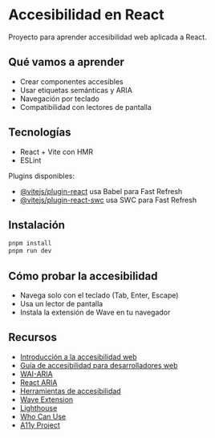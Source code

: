 # Accesibilidad en React

Proyecto para aprender accesibilidad web aplicada a React.

## Qué vamos a aprender

- Crear componentes accesibles
- Usar etiquetas semánticas y ARIA
- Navegación por teclado
- Compatibilidad con lectores de pantalla

## Tecnologías

- React + Vite con HMR
- ESLint

Plugins disponibles:

- [@vitejs/plugin-react](https://github.com/vitejs/vite-plugin-react/blob/main/packages/plugin-react) usa Babel para Fast Refresh
- [@vitejs/plugin-react-swc](https://github.com/vitejs/vite-plugin-react/blob/main/packages/plugin-react-swc) usa SWC para Fast Refresh

## Instalación

```bash
pnpm install
pnpm run dev
```

## Cómo probar la accesibilidad

- Navega solo con el teclado (Tab, Enter, Escape)
- Usa un lector de pantalla
- Instala la extensión de Wave en tu navegador


## Recursos
- [Introducción a la accesibilidad web](https://developer.mozilla.org/es/docs/Learn/Accessibility/What_is_accessibility)
- [Guía de accesibilidad para desarrolladores web](https://developer.mozilla.org/es/docs/Learn/Accessibility)
- [WAI-ARIA](https://www.w3.org/WAI/standards-guidelines/aria/)
- [React ARIA](https://react-spectrum.adobe.com/react-aria/)
- [Herramientas de accesibilidad](https://www.w3.org/WAI/ER/tools/)
- [Wave Extension](https://wave.webaim.org/extension/)
- [Lighthouse](https://developers.google.com/web/tools/lighthouse)
- [Who Can Use](https://whocanuse.com/)
- [A11y Project](https://www.a11yproject.com/)
